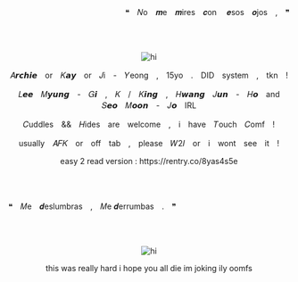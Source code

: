 <p align="right">
❝　𝑁o　𝒎e　𝒎ires　𝒄on 　𝒆sos　𝒐jos　,　❞
</p>
<br>
<br>
<p align="center">
  <img src="https://i.ibb.co/0s7xgKp/Untitled33-20250126110603.png" alt="hi">
</p>
<p align="center">
  𝐴𝙧𝙘𝙝𝙞𝙚　or　𝐾𝙖𝙮　or　𝐽i　-　𝑌eong　,　15yo　.　DID　system　,　tkn　!
</p>
<p align="center">
  𝐿𝙚𝙚　𝑀𝙮𝙪𝙣𝙜　-　𝐺𝙞　,　𝐾　/　𝐾𝙞𝙣𝙜　,　𝐻𝙬𝙖𝙣𝙜　𝐽𝙪𝙣　-　𝐻𝙤　and　𝑆𝙚𝙤　𝑀𝙤𝙤𝙣　-　𝐽𝙤　IRL
</p>
<p align="center">
  𝐶uddles　&&　𝐻ides　are　welcome　,　i　have　𝑇ouch　𝐶omf　!
</p>
<p align="center">
  usually　𝐴𝐹𝐾　or　off　tab　,　please　𝑊2𝐼　or　i　wont　see　it　!
</p>
<p align="center">
  easy 2 read version : https://rentry.co/8yas4s5e
</p>
<br>
<br>
<p align="left">
  ❝　𝑀e　𝒅eslumbras　,　𝑀e 𝒅errumbas　.　❞
</p>
<br>
<br>
<p align="center">
  <img src="https://i.ibb.co/MkH6Fm0/Screenshot-2025-01-26-11-22-15-AM.png" alt="hi"
</p>
<p align="center">
  this was really hard i hope you all die im joking ily oomfs
</p>
